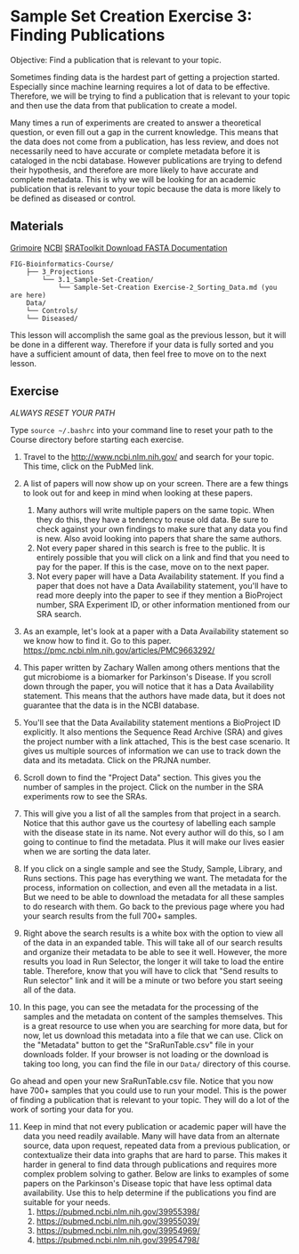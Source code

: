 # Sample Set Creation Exercise 3: Finding Publications

Objective: Find a publication that is relevant to your topic.

Sometimes finding data is the hardest part of getting a projection started. Especially since machine learning requires a lot of data to be effective. Therefore, we will be trying to find a publication that is relevant to your topic and then use the data from that publication to create a model.  

Many times a run of experiments are created to answer a theoretical question, or even fill out a gap in the current knowledge. This means that the data does not come from a publication, has less review, and does not necessarily need to have accurate or complete metadata before it is cataloged in the ncbi database. However publications are trying to defend their hypothesis, and therefore are more likely to have accurate and complete metadata. This is why we will be looking for an academic publication that is relevant to your topic because the data is more likely to be defined as diseased or control.

## Materials
[Grimoire](https://chat.openai.com/g/g-n7Rs0IK86-grimoire)
[NCBI](https://www.ncbi.nlm.nih.gov/)
[SRAToolkit Download FASTA Documentation](https://www.ncbi.nlm.nih.gov/books/NBK242621/)

```
FIG-Bioinformatics-Course/
    ├── 3_Projections
        └── 3.1_Sample-Set-Creation/
            └── Sample-Set-Creation Exercise-2_Sorting_Data.md (you are here)
    Data/
    └── Controls/
    └── Diseased/
```

This lesson will accomplish the same goal as the previous lesson, but it will be done in a different way. Therefore if your data is fully sorted and you have a sufficient amount of data, then feel free to move on to the next lesson.


## Exercise

*ALWAYS RESET YOUR PATH* 

Type `source ~/.bashrc` into your command line to reset your path to the Course directory before starting each exercise.

1. Travel to the http://www.ncbi.nlm.nih.gov/ and search for your topic. This time, click on the PubMed link.

2. A list of papers will now show up on your screen. There are a few things to look out for and keep in mind when looking at these papers. 
    1. Many authors will write multiple papers on the same topic. When they do this, they have a tendency to reuse old data. Be sure to check against your own findings to make sure that any data you find is new. Also avoid looking into papers that share the same authors. 
    2. Not every paper shared in this search is free to the public. It is entirely possible that you will click on a link and find that you need to pay for the paper. If this is the case, move on to the next paper. 
    3. Not every paper will have a Data Availability statement. If you find a paper that does not have a Data Availability statement, you'll have to read more deeply into the paper to see if they mention a BioProject number, SRA Experiment ID, or other information mentioned from our SRA search.

3. As an example, let's look at a paper with a Data Availability statement so we know how to find it. Go to this paper. https://pmc.ncbi.nlm.nih.gov/articles/PMC9663292/

4. This paper written by Zachary Wallen among others mentions that the gut microbiome is a biomarker for Parkinson's Disease. If you scroll down through the paper, you will notice that it has a Data Availability statement. This means that the authors have made data, but it does not guarantee that the data is in the NCBI database. 

5. You'll see that the Data Availability statement mentions a BioProject ID explicitly. It also mentions the Sequence Read Archive (SRA) and gives the project number with a link attached, This is the best case scenario. It gives us multiple sources of information we can use to track down the data and its metadata. Click on the PRJNA number.

6. Scroll down to find the "Project Data" section. This gives you the number of samples in the project. Click on the number in the SRA experiments row to see the SRAs. 

7. This will give you a list of all the samples from that project in a search. Notice that this author gave us the courtesy of labelling each sample with the disease state in its name. Not every author will do this, so I am going to continue to find the metadata. Plus it will make our lives easier when we are sorting the data later. 

8. If you click on a single sample and see the Study, Sample, Library, and Runs sections. This page has everything we want. The metadata for the process, information on collection, and even all the metadata in a list. But we need to be able to download the metadata for all these samples to do research with them. Go back to the previous page where you had your search results from the full 700+ samples. 

9. Right above the search results is a white box with the option to view all of the data in an expanded table. This will take all of our search results and organize their metadata to be able to see it well. However, the more results you load in Run Selector, the longer it will take to load the entire table. Therefore, know that you will have to click that "Send results to Run selector" link and it will be a minute or two before you start seeing all of the data.

10. In this page, you can see the metadata for the processing of the samples and the metadata on content of the samples themselves. This is a great resource to use when you are searching for more data, but for now, let us download this metadata into a file that we can use. Click on the "Metadata" button to get the "SraRunTable.csv" file in your downloads folder. If your browser is not loading or the download is taking too long, you can find the file in our `Data/` directory of this course.

 Go ahead and open your new SraRunTable.csv file. Notice that you now have 700+ samples that you could use to run your model. This is the power of finding a publication that is relevant to your topic. They will do a lot of the work of sorting your data for you. 

11. Keep in mind that not every publication or academic paper will have the data you need readily available. Many will have data from an alternate source, data upon request, repeated data from a previous publication, or contextualize their data into graphs that are hard to parse. This makes it harder in general to find data through publications and requires more complex problem solving to gather. Below are links to examples of some papers on the Parkinson's Disease topic that have less optimal data availability. Use this to help determine if the publications you find are suitable for your needs.
    1. https://pubmed.ncbi.nlm.nih.gov/39955398/
    2. https://pubmed.ncbi.nlm.nih.gov/39955039/
    3. https://pubmed.ncbi.nlm.nih.gov/39954969/
    4. https://pubmed.ncbi.nlm.nih.gov/39954798/
